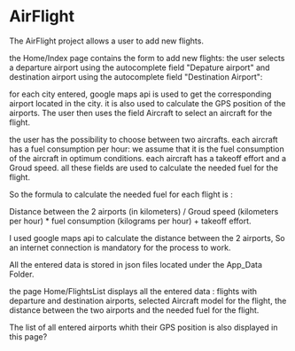 # AirFlight
The AirFlight project allows a user to add new flights.

the Home/Index page contains the form to add new flights:
the user selects a departure airport using the autocomplete field "Depature airport" and destination airport using the autocomplete field "Destination Airport":

for each city entered, google maps api is used to get the corresponding airport located in the city. it is also used to calculate the GPS position of the airports. The user then uses the field Aircraft to select an aircraft for the flight.

the user has the possibility to choose between two aircrafts. 
each aircraft has a fuel consumption per hour: we assume that it is the fuel consumption of the aircraft in optimum conditions.
each aircraft has a takeoff effort and a Groud speed. all these fields are used to calculate the needed fuel for the flight.

So the formula to calculate the needed fuel for each flight is :

Distance between the 2 airports (in kilometers) / Groud speed (kilometers per hour) * fuel consumption (kilograms per hour) + takeoff effort.

I used google maps api to calculate the distance between the 2 airports, So an internet connection is mandatory for the process to work.

All the entered data is stored in json files located under the App_Data Folder.

the page Home/FlightsList displays all the entered data : flights with departure and destination airports, selected Aircraft model for the flight, the distance between the two airports and the needed fuel for the flight. 

The list of all entered airports whith their GPS position is also displayed in this page? 


